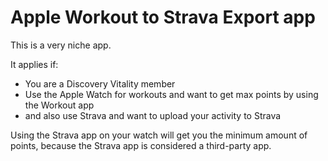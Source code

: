 # Apple Workout to Strava Export app
This is a very niche app.

It applies if: 
- You are a Discovery Vitality member
- Use the Apple Watch for workouts and want to get max points by using the Workout app
- and also use Strava and want to upload your activity to Strava

Using the Strava app on your watch will get you the minimum amount of points, because the Strava app is considered a third-party app.
